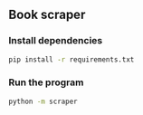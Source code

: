 ## Book scraper

### Install dependencies

```bash
pip install -r requirements.txt
```

### Run the program
```bash
python -m scraper
```
